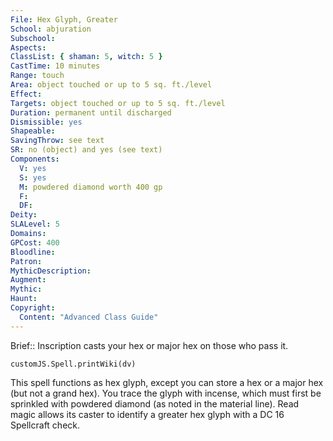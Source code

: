 ```yaml
---
File: Hex Glyph, Greater
School: abjuration
Subschool: 
Aspects: 
ClassList: { shaman: 5, witch: 5 }
CastTime: 10 minutes
Range: touch
Area: object touched or up to 5 sq. ft./level
Effect: 
Targets: object touched or up to 5 sq. ft./level
Duration: permanent until discharged
Dismissible: yes
Shapeable: 
SavingThrow: see text
SR: no (object) and yes (see text)
Components:
  V: yes
  S: yes
  M: powdered diamond worth 400 gp
  F: 
  DF: 
Deity: 
SLALevel: 5
Domains: 
GPCost: 400
Bloodline: 
Patron: 
MythicDescription: 
Augment: 
Mythic: 
Haunt: 
Copyright:
  Content: "Advanced Class Guide"
---
```

Brief:: Inscription casts your hex or major hex on those who pass it.

```dataviewjs
customJS.Spell.printWiki(dv)
```

This spell functions as hex glyph, except you can store a hex or a major hex (but not a grand hex). You trace the glyph with incense, which must first be sprinkled with powdered diamond (as noted in the material line).  Read magic allows its caster to identify a greater hex glyph with a DC 16 Spellcraft check.
